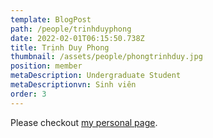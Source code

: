 ```yaml
---
template: BlogPost
path: /people/trinhduyphong
date: 2022-02-01T06:15:50.738Z
title: Trịnh Duy Phong
thumbnail: /assets/people/phongtrinhduy.jpg
position: member
metaDescription: Undergraduate Student
metaDescriptionvn: Sinh viên
order: 3
---
```


Please checkout [my personal page](https://www.linkedin.com/in/d%C6%B0%C6%A1ng-nguy%E1%BB%85n-%C4%91%C4%83ng-7ba5222a7/).
